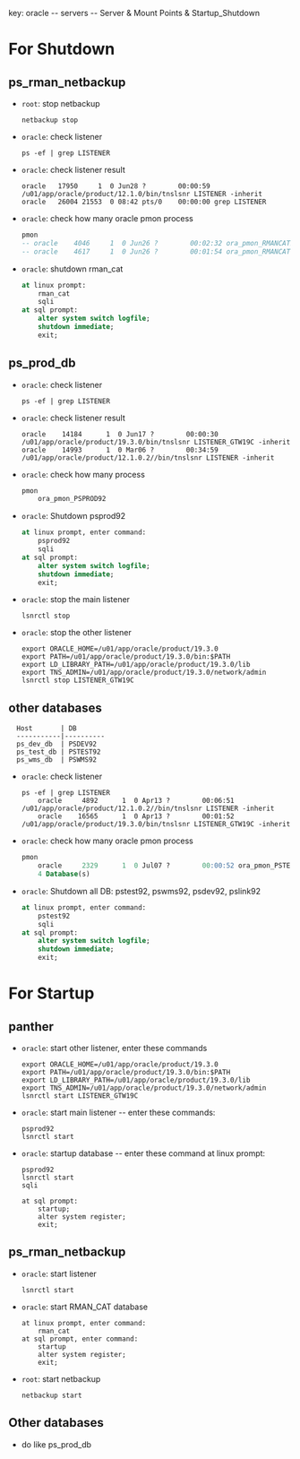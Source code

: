 key: oracle -- servers -- Server & Mount Points & Startup_Shutdown
# For Shutdown
## ps_rman_netbackup
- ``root``: stop netbackup
    ```
    netbackup stop
    ```

- ``oracle``: check listener
    ```
    ps -ef | grep LISTENER
    ```
- ``oracle``: check listener result
    ```
    oracle   17950     1  0 Jun28 ?        00:00:59 /u01/app/oracle/product/12.1.0/bin/tnslsnr LISTENER -inherit
    oracle   26004 21553  0 08:42 pts/0    00:00:00 grep LISTENER
    ```
- ``oracle``: check how many oracle pmon process
    ```sql
    pmon
    -- oracle    4046     1  0 Jun26 ?        00:02:32 ora_pmon_RMANCAT2
    -- oracle    4617     1  0 Jun26 ?        00:01:54 ora_pmon_RMANCAT
    ```

- ``oracle``: shutdown rman_cat
    ```sql
    at linux prompt:
        rman_cat
        sqli
    at sql prompt:
        alter system switch logfile;
        shutdown immediate;
        exit;
    ```


## ps_prod_db
- ``oracle``: check listener
    ```
    ps -ef | grep LISTENER
    ```
- ``oracle``: check listener result
    ```
    oracle    14184      1  0 Jun17 ?        00:00:30 /u01/app/oracle/product/19.3.0/bin/tnslsnr LISTENER_GTW19C -inherit
    oracle    14993      1  0 Mar06 ?        00:34:59 /u01/app/oracle/product/12.1.0.2//bin/tnslsnr LISTENER -inherit
    ```

- ``oracle``: check how many process
    ```sql
    pmon
        ora_pmon_PSPROD92
    ```

- ``oracle``: Shutdown psprod92
    ```sql
    at linux prompt, enter command:
        psprod92
        sqli
    at sql prompt:
        alter system switch logfile;
        shutdown immediate;
        exit;
    ```
- ``oracle``: stop the main listener
    ```
    lsnrctl stop
    ```

- ``oracle``: stop the other listener
    ```
    export ORACLE_HOME=/u01/app/oracle/product/19.3.0
    export PATH=/u01/app/oracle/product/19.3.0/bin:$PATH
    export LD_LIBRARY_PATH=/u01/app/oracle/product/19.3.0/lib
    export TNS_ADMIN=/u01/app/oracle/product/19.3.0/network/admin
    lsnrctl stop LISTENER_GTW19C
    ```

## other databases
```
  Host       | DB
  -----------|----------
  ps_dev_db  | PSDEV92
  ps_test_db | PSTEST92
  ps_wms_db  | PSWMS92
```

- ``oracle``: check listener
    ```
    ps -ef | grep LISTENER
        oracle     4892      1  0 Apr13 ?        00:06:51 /u01/app/oracle/product/12.1.0.2//bin/tnslsnr LISTENER -inherit
        oracle    16565      1  0 Apr13 ?        00:01:52 /u01/app/oracle/product/19.3.0/bin/tnslsnr LISTENER_GTW19C -inherit
    ```

- ``oracle``: check how many oracle pmon process
    ```sql
    pmon
        oracle     2329      1  0 Jul07 ?        00:00:52 ora_pmon_PSTEST92
        4 Database(s)
    ```

- ``oracle``: Shutdown all DB: pstest92, pswms92, psdev92, pslink92
    ```sql
    at linux prompt, enter command:
        pstest92
        sqli
    at sql prompt:
        alter system switch logfile;
        shutdown immediate;
        exit;
    ```

# For Startup
## panther
- ``oracle``: start other listener, enter these commands
    ```
    export ORACLE_HOME=/u01/app/oracle/product/19.3.0
    export PATH=/u01/app/oracle/product/19.3.0/bin:$PATH
    export LD_LIBRARY_PATH=/u01/app/oracle/product/19.3.0/lib
    export TNS_ADMIN=/u01/app/oracle/product/19.3.0/network/admin
    lsnrctl start LISTENER_GTW19C
    ```

- ``oracle``: start main listener -- enter these commands:
    ```
    psprod92
    lsnrctl start
    ```

- ``oracle``: startup database -- enter these command at linux prompt:
    ```
    psprod92
    lsnrctl start
    sqli

    at sql prompt:
        startup;
        alter system register;
        exit;
    ```

## ps_rman_netbackup
- ``oracle``: start listener
    ```
    lsnrctl start
    ```
- ``oracle``: start RMAN_CAT database
    ```
    at linux prompt, enter command:
        rman_cat
    at sql prompt, enter command:
        startup
        alter system register;
        exit;
    ```

- ``root``: start netbackup
    ```
    netbackup start
    ```

## Other databases
- do like ps_prod_db 


